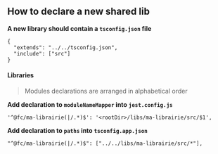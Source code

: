 ## How to declare a new shared lib

**A new library should contain a `tsconfig.json` file**

```
{
  "extends": "../../tsconfig.json",
  "include": ["src"]
}
```

#### Libraries

> Modules declarations are arranged in alphabetical order

**Add declaration to `moduleNameMapper` into `jest.config.js`**

```
'^@fc/ma-librairie(|/.*)$': '<rootDir>/libs/ma-librairie/src/$1',
```

**Add declaration to `paths` into `tsconfig.app.json`**

```
"^@fc/ma-librairie(|/.*)$": ["../../libs/ma-librairie/src/*"],
```
